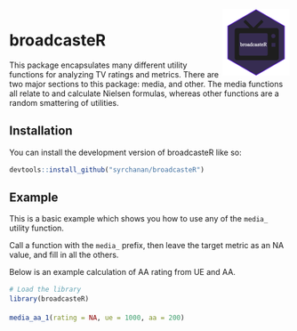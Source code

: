 
<!-- README.md is generated from README.Rmd. Please edit that file -->

<img src="man/figures/logo.png" align="right" height="120" />

# broadcasteR

<!-- badges: start -->
<!-- badges: end -->

This package encapsulates many different utility functions for analyzing
TV ratings and metrics. There are two major sections to this package:
media, and other. The media functions all relate to and calculate
Nielsen formulas, whereas other functions are a random smattering of
utilities.

## Installation

You can install the development version of broadcasteR like so:

``` r
devtools::install_github("syrchanan/broadcasteR")
```

## Example

This is a basic example which shows you how to use any of the `media_`
utility function.

Call a function with the `media_` prefix, then leave the target metric
as an NA value, and fill in all the others.

Below is an example calculation of AA rating from UE and AA.

``` r
# Load the library
library(broadcasteR)

media_aa_1(rating = NA, ue = 1000, aa = 200)
```
